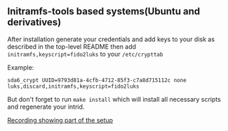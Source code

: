 ## Initramfs-tools based systems(Ubuntu and derivatives)

After installation generate your credentials and add keys to your disk as described in the top-level README
then add `initramfs,keyscript=fido2luks` to your `/etc/crypttab`

Example:
```
sda6_crypt UUID=9793d81a-4cfb-4712-85f3-c7a8d715112c none luks,discard,initramfs,keyscript=fido2luks
```

But don't forget to run `make install` which will install all necessary scripts and regenerate your intrid.

[Recording showing part of the setup](https://shimun.net/fido2luks/setup.svg)